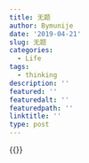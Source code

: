 ```yaml
---
title: 无题
author: Bymunije
date: '2019-04-21'
slug: 无题
categories:
  - Life
tags:
  - thinking
description: ''
featured: ''
featuredalt: ''
featuredpath: ''
linktitle: ''
type: post
---
```

{{<aplayer title="Stay With Me" author="朴灿烈&Punch" musicurl="/music/video/Stay With Me.mp3" lrcfile="/music/lrc/Stay With Me.lrc" coverimg="/music/cover/stay with me.jpg" themecolor="#b89a66">}}
